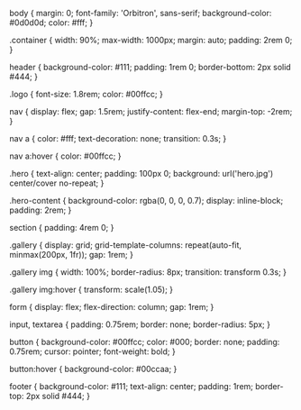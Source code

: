 body {
  margin: 0;
  font-family: 'Orbitron', sans-serif;
  background-color: #0d0d0d;
  color: #fff;
}

.container {
  width: 90%;
  max-width: 1000px;
  margin: auto;
  padding: 2rem 0;
}

header {
  background-color: #111;
  padding: 1rem 0;
  border-bottom: 2px solid #444;
}

.logo {
  font-size: 1.8rem;
  color: #00ffcc;
}

nav {
  display: flex;
  gap: 1.5rem;
  justify-content: flex-end;
  margin-top: -2rem;
}

nav a {
  color: #fff;
  text-decoration: none;
  transition: 0.3s;
}

nav a:hover {
  color: #00ffcc;
}

.hero {
  text-align: center;
  padding: 100px 0;
  background: url('hero.jpg') center/cover no-repeat;
}

.hero-content {
  background-color: rgba(0, 0, 0, 0.7);
  display: inline-block;
  padding: 2rem;
}

section {
  padding: 4rem 0;
}

.gallery {
  display: grid;
  grid-template-columns: repeat(auto-fit, minmax(200px, 1fr));
  gap: 1rem;
}

.gallery img {
  width: 100%;
  border-radius: 8px;
  transition: transform 0.3s;
}

.gallery img:hover {
  transform: scale(1.05);
}

form {
  display: flex;
  flex-direction: column;
  gap: 1rem;
}

input, textarea {
  padding: 0.75rem;
  border: none;
  border-radius: 5px;
}

button {
  background-color: #00ffcc;
  color: #000;
  border: none;
  padding: 0.75rem;
  cursor: pointer;
  font-weight: bold;
}

button:hover {
  background-color: #00ccaa;
}

footer {
  background-color: #111;
  text-align: center;
  padding: 1rem;
  border-top: 2px solid #444;
}
